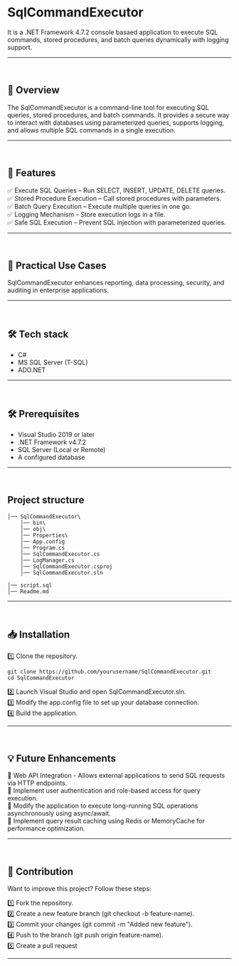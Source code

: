 # SqlCommandExecutor
It is a .NET Framework 4.7.2 console basaed application to execute SQL commands, stored procedures, and batch queries dynamically with logging support.

---
<br />



## 📖 Overview  
The SqlCommandExecutor is a command-line tool for executing SQL queries, stored procedures, and batch commands. It provides a secure way to interact with databases using parameterized queries, supports logging, and allows multiple SQL commands in a single execution.

---
<br />



## 🚀 Features  
✅ Execute SQL Queries – Run SELECT, INSERT, UPDATE, DELETE queries. <br />
✅ Stored Procedure Execution – Call stored procedures with parameters. <br />
✅ Batch Query Execution – Execute multiple queries in one go. <br />
✅ Logging Mechanism – Store execution logs in a file. <br />
✅ Safe SQL Execution – Prevent SQL injection with parameterized queries. <br />

---
<br />



## 📌 Practical Use Cases
SqlCommandExecutor enhances reporting, data processing, security, and auditing in enterprise applications.

---
<br />



## 🛠 Tech stack
- C#
- MS SQL Server (T-SQL)
- ADO.NET

---
<br />



## 🛠 Prerequisites
- Visual Studio 2019 or later
- .NET Framework v4.7.2
- SQL Server (Local or Remote)
- A configured database

---
<br />



## Project structure
```
│── SqlCommandExecutor\
    │── bin\
    │── obj\
    │── Properties\
    │── App.config
    │── Program.cs
    │── SqlCommandExecutor.cs
    │── LogManager.cs
    │── SqlCommandExecutor.csproj
    │── SqlCommandExecutor.sln
    
│── script.sql
│── Readme.md
```

---
<br />



## 📥 Installation
1️⃣ Clone the repository.
  ```
  git clone https://github.com/yourusername/SqlCommandExecutor.git
  cd SqlCommandExecutor
  ```
2️⃣ Launch Visual Studio and open SqlCommandExecutor.sln. <br />
3️⃣ Modify the app.config file to set up your database connection. <br />
4️⃣ Build the application. <br />

---
<br />



## 💡 Future Enhancements
🔹 Web API Integration - Allows external applications to send SQL requests via HTTP endpoints. <br />
🔹 Implement user authentication and role-based access for query execution. <br />
🔹 Modify the application to execute long-running SQL operations asynchronously using async/await. <br />
🔹 Implement query result caching using Redis or MemoryCache for performance optimization. <br />

---
<br />



## 🤝 Contribution
Want to improve this project? Follow these steps:

1️⃣ Fork the repository. <br />
2️⃣ Create a new feature branch (git checkout -b feature-name). <br />
3️⃣ Commit your changes (git commit -m "Added new feature"). <br />
4️⃣ Push to the branch (git push origin feature-name). <br />
5️⃣ Create a pull request 

---
<br />
<br />




















